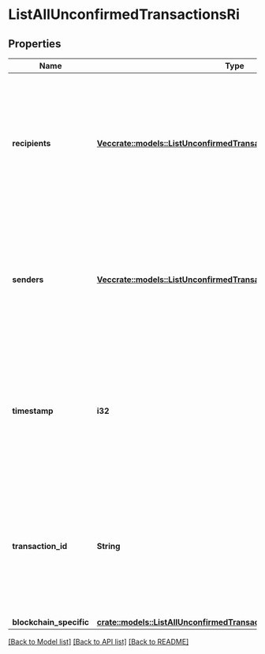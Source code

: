 # ListAllUnconfirmedTransactionsRi

## Properties

Name | Type | Description | Notes
------------ | ------------- | ------------- | -------------
**recipients** | [**Vec<crate::models::ListUnconfirmedTransactionsByAddressRiRecipients>**](ListUnconfirmedTransactionsByAddressRI_recipients.md) | Represents a list of recipient addresses with the respective amounts. In account-based protocols like Ethereum there is only one address in this list. | 
**senders** | [**Vec<crate::models::ListUnconfirmedTransactionsByAddressRiSenders>**](ListUnconfirmedTransactionsByAddressRI_senders.md) | Represents a list of sender addresses with the respective amounts. In account-based protocols like Ethereum there is only one address in this list. | 
**timestamp** | **i32** | Defines the exact date/time in Unix Timestamp when this transaction was mined, confirmed or first seen in Mempool, if it is unconfirmed. | 
**transaction_id** | **String** | Represents the unique identifier of a transaction, i.e. it could be `transactionId` in UTXO-based protocols like Bitcoin, and transaction `hash` in Ethereum blockchain. | 
**blockchain_specific** | [**crate::models::ListAllUnconfirmedTransactionsRibs**](ListAllUnconfirmedTransactionsRIBS.md) |  | 

[[Back to Model list]](../README.md#documentation-for-models) [[Back to API list]](../README.md#documentation-for-api-endpoints) [[Back to README]](../README.md)


